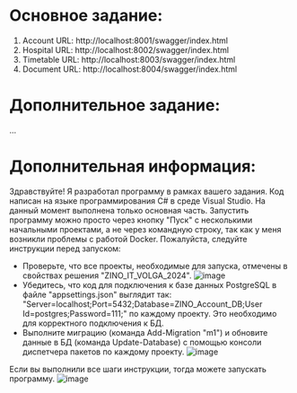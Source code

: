 # Основное задание: 
1. Account URL: http://localhost:8001/swagger/index.html
2. Hospital URL: http://localhost:8002/swagger/index.html
3. Timetable URL: http://localhost:8003/swagger/index.html
4. Document URL: http://localhost:8004/swagger/index.html
# Дополнительное задание: 
...
# Дополнительная информация:
Здравствуйте! Я разработал программу в рамках вашего задания. Код написан на языке программирования C# в среде Visual Studio. На данный момент выполнена только основная часть. Запустить программу можно просто через кнопку "Пуск" с несколькими начальными проектами, а не через командную строку, так как у меня возникли проблемы с работой Docker. Пожалуйста, следуйте инструкции перед запуском:

- Проверьте, что все проекты, необходимые для запуска, отмечены в свойствах решения "ZINO_IT_VOLGA_2024". 
![image](https://github.com/user-attachments/assets/05c0e7d8-1405-4d6d-b2b0-df07de230121)
- Убедитесь, что код для подключения к базе данных PostgreSQL в файле "appsettings.json" выглядит так: "Server=localhost;Port=5432;Database=ZINO_Account_DB;User Id=postgres;Password=111;" по каждому проекту. Это необходимо для корректного подключения к БД.
- Выполните миграцию (команда Add-Migration "m1") и обновите данные в БД (команда Update-Database) с помощью консоли диспетчера пакетов по каждому проекту.
![image](https://github.com/user-attachments/assets/5110ee11-5f7d-49a3-b822-2a9058e941b3)

Если вы выполнили все шаги инструкции, тогда можете запускать программу.
![image](https://github.com/user-attachments/assets/a24370af-0f9f-4321-9eea-69d19da88b45)
